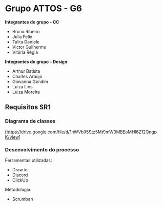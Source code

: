 # Grupo ATTOS - G6

**Integrantes do grupo - CC**
- Bruno Ribeiro
- Julia Felix
- Talita Daniele  
- Victor Guilherme 
- Vitória Régia
  
**Integrantes do grupo - Design**
- Arthur Batista
- Charles Araújo
- Giovanna Gondim
- Luiza Lins
- Luiza Moreira

## Requisitos SR1

### Diagrama de classes 
[https://drive.google.com/file/d/1hWVb05Stz5Mt9mW3MBEoMHl6Z12QngpK/view]

### Desenvolvimento do processo

Ferramentas utilizadas:
- Draw.io
- Discord
- ClickUp

Metodologia: 
- Scrumban
